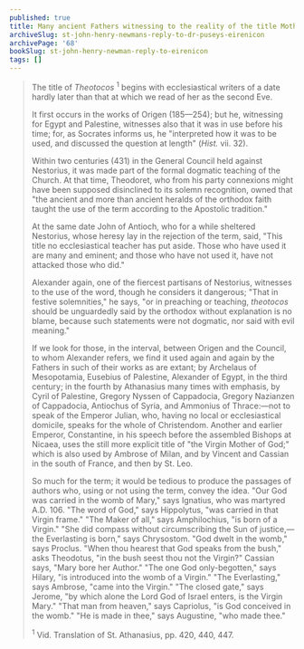 ```yaml
---
published: true
title: Many ancient Fathers witnessing to the reality of the title Mother of God
archiveSlug: st-john-henry-newmans-reply-to-dr-puseys-eirenicon
archivePage: '68'
bookSlug: st-john-henry-newman-reply-to-eirenicon
tags: []
---
```


> The title of *Theotocos* <sup>1</sup> begins with ecclesiastical writers of a date hardly later than that at which we read of her as the second Eve.
>
> It first occurs in the works of Origen (185—254); but he, witnessing for Egypt and Palestine, witnesses also that it was in use before his time; for, as Socrates informs us, he "interpreted how it was to be used, and discussed the question at length" (*Hist.* vii. 32).
>
> Within two centuries (431) in the General Council held against Nestorius, it was made part of the formal dogmatic teaching of the Church. At that time, Theodoret, who from his party connexions might have been supposed disinclined to its solemn recognition, owned that "the ancient and more than ancient heralds of the orthodox faith taught the use of the term according to the Apostolic tradition."
>
> At the same date John of Antioch, who for a while sheltered Nestorius, whose heresy lay in the rejection of the term, said, "This title no ecclesiastical teacher has put aside. Those who have used it are many and eminent; and those who have not used it, have not attacked those who did."
>
> Alexander again, one of the fiercest partisans of Nestorius, witnesses to the use of the word, though he considers it dangerous; "That in festive solemnities," he says, "or in preaching or teaching, *theotocos* should be unguardedly said by the orthodox without explanation is no blame, because such statements were not dogmatic, nor said with evil meaning."
>
> If we look for those, in the interval, between Origen and the Council, to whom Alexander refers, we find it used again and again by the Fathers in such of their works as are extant; by Archelaus of Mesopotamia, Eusebius of Palestine, Alexander of Egypt, in the third century; in the fourth by Athanasius many times with emphasis, by Cyril of Palestine, Gregory Nyssen of Cappadocia, Gregory Nazianzen of Cappadocia, Antiochus of Syria, and Ammonius of Thrace:—not to speak of the Emperor Julian, who, having no local or ecclesiastical domicile, speaks for the whole of Christendom. Another and earlier Emperor, Constantine, in his speech before the assembled Bishops at Nicaea, uses the still more explicit title of "the Virgin Mother of God;" which is also used by Ambrose of Milan, and by Vincent and Cassian in the south of France, and then by St. Leo.
>
> So much for the term; it would be tedious to produce the passages of authors who, using or not using the term, convey the idea. "Our God was carried in the womb of Mary," says Ignatius, who was martyred A.D. 106. "The word of God," says Hippolytus, "was carried in that Virgin frame." "The Maker of all," says Amphilochius, "is born of a Virgin." "She did compass without circumscribing the Sun of justice,—the Everlasting is born," says Chrysostom. "God dwelt in the womb," says Proclus. "When thou hearest that God speaks from the bush," asks Theodotus, "in the bush seest thou not the Virgin?" Cassian says, "Mary bore her Author." "The one God only-begotten," says Hilary, "is introduced into the womb of a Virgin." "The Everlasting," says Ambrose, "came into the Virgin." "The closed gate," says Jerome, "by which alone the Lord God of Israel enters, is the Virgin Mary." "That man from heaven," says Capriolus, "is God conceived in the womb." "He is made in thee," says Augustine, "who made thee."
>
> <sup>1</sup> Vid. Translation of St. Athanasius, pp. 420, 440, 447.
